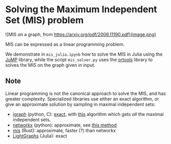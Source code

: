 # Solving the Maximum Independent Set (MIS) problem

![MIS on a graph, from https://arxiv.org/pdf/2006.11190.pdf](image.png)

MIS can be expressed as a linear programming problem.

We demonstrate in `mis_julia.ipynb` how to solve the MIS in Julia using the
[JuMP](https://jump.dev) library, while the script `mis_solver.py` uses the
[ortools](https://developers.google.com/optimization) library to solves the MIS
on the graph given in input.

## Note

Linear programming is not the canonical approach to solve the MIS, and has
greater complexity. Specialized libraries use either an exact algorithm, or give
an approximate solution by sampling in maximal independent sets:

- [igraph](https://igraph.org) (python, C): [exact](https://igraph.org/python/doc/api/igraph._igraph.GraphBase.html#maximal_independent_vertex_sets), with [this](https://epubs.siam.org/doi/abs/10.1137/0206036) algorithm which gets _all_ the maximal independent sets.
- [networkx](https://networkx.org/documentation/stable/index.html) (python):
  approximate, see [this method](https://networkx.org/documentation/stable/reference/algorithms/generated/networkx.algorithms.approximation.clique.maximum_independent_set.html#networkx.algorithms.approximation.clique.maximum_independent_set)
- [mis](https://github.com/Ravenlocke/mis) (Rust): approximate, faster (?) than networkx
- [LightGraphs](https://github.com/JuliaGraphs/LightGraphs.jl) (Julia): exact
